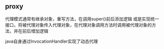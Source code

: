 
## proxy

代理模式通常有继承对象，重写方法，在调用super()前后添加逻辑
或是实现统一接口，将被代理对象传入代理对象，在代理对象调用方法时调用被代理对象的方法，并在前后增加逻辑

java自身通过InvocationHandler实现了动态代理